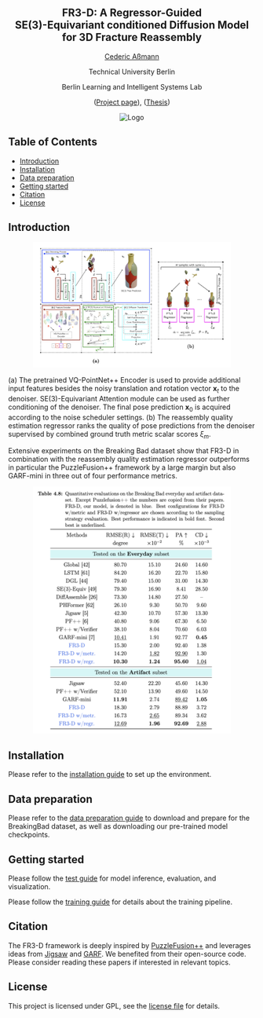 <div align="center">
<h2 align="center"> FR3-D: A Regressor-Guided <br/> SE(3)-Equivariant conditioned Diffusion Model <br/> for 3D Fracture Reassembly
</h2>

[Cederic Aßmann](https://github.com/cederican)

Technical University Berlin

Berlin Learning and Intelligent Systems Lab

([Project page](...)), ([Thesis](https://github.com/cederican/Master-Thesis))
</div>


<div align="center"> <img src="docs/fig/teaser.gif" alt="Logo" width="900" height="500"> </a> </div>


## Table of Contents

- [Introduction](#introduction)
- [Installation](#installation)
- [Data preparation](#data-preparation)
- [Getting started](#getting-started)
- [Citation](#citation)
- [License](#license)

## Introduction

<div align="center">
<img src="docs/fig/arch.png" width=80% height=80%>
</div>

(a) The pretrained VQ-PointNet++ Encoder is used to provide additional input features besides the noisy translation and rotation vector $\mathbf{x}_t$ to the denoiser. SE(3)-Equivariant Attention module can be used as further conditioning of the denoiser. The final pose prediction $\mathbf{x}_0$ is acquired according to the noise scheduler settings. (b) The reassembly quality estimation regressor ranks the quality of pose predictions from the denoiser supervised by combined ground truth metric scalar scores $\xi_m$.

Extensive experiments on the Breaking Bad dataset show that FR3-D in combination with the reassembly quality estimation regressor outperforms in particular the PuzzleFusion++ framework by a large margin but also GARF-mini in three out of four performance metrics.

<div align="center">
<img src="docs/fig/compete_table.png" width=80% height=80%>
</div>


## Installation

Please refer to the [installation guide](docs/installation.md) to set up the environment.


## Data preparation

Please refer to the [data preparation guide](docs/data_preparation.md) to download and prepare for the BreakingBad dataset, as well as downloading our pre-trained model checkpoints.


## Getting started

Please follow the [test guide](docs/test.md) for model inference, evaluation, and visualization.

Please follow the [training guide](docs/training.md) for details about the training pipeline.


## Citation

The FR3-D framework is deeply inspired by [PuzzleFusion++](https://github.com/eric-zqwang/puzzlefusion-plusplus) and leverages ideas from [Jigsaw](https://github.com/Jiaxin-Lu/Jigsaw) and [GARF](https://github.com/ai4ce/GARF). We benefited from their open-source code. Please consider reading these papers if interested in relevant topics.


## License

This project is licensed under GPL, see the [license file](LICENSE) for details.
